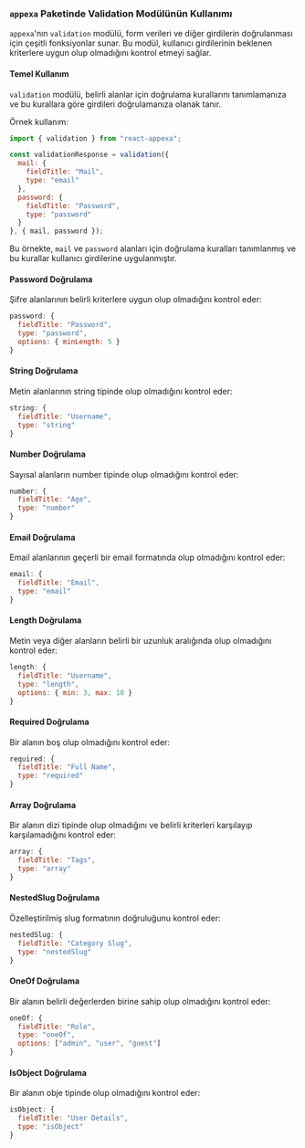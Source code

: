 ### `appexa` Paketinde Validation Modülünün Kullanımı

`appexa`'nın `validation` modülü, form verileri ve diğer girdilerin doğrulanması için çeşitli fonksiyonlar sunar. Bu modül, kullanıcı girdilerinin beklenen kriterlere uygun olup olmadığını kontrol etmeyi sağlar.

#### Temel Kullanım

`validation` modülü, belirli alanlar için doğrulama kurallarını tanımlamanıza ve bu kurallara göre girdileri doğrulamanıza olanak tanır.

Örnek kullanım:

```javascript
import { validation } from "react-appexa";

const validationResponse = validation({
  mail: {
    fieldTitle: "Mail",
    type: "email"
  },
  password: {
    fieldTitle: "Password",
    type: "password"
  }
}, { mail, password });
```

Bu örnekte, `mail` ve `password` alanları için doğrulama kuralları tanımlanmış ve bu kurallar kullanıcı girdilerine uygulanmıştır.

#### Password Doğrulama

Şifre alanlarının belirli kriterlere uygun olup olmadığını kontrol eder:

```javascript
password: {
  fieldTitle: "Password",
  type: "password",
  options: { minLength: 5 }
}
```

#### String Doğrulama

Metin alanlarının string tipinde olup olmadığını kontrol eder:

```javascript
string: {
  fieldTitle: "Username",
  type: "string"
}
```

#### Number Doğrulama

Sayısal alanların number tipinde olup olmadığını kontrol eder:

```javascript
number: {
  fieldTitle: "Age",
  type: "number"
}
```

#### Email Doğrulama

Email alanlarının geçerli bir email formatında olup olmadığını kontrol eder:

```javascript
email: {
  fieldTitle: "Email",
  type: "email"
}
```

#### Length Doğrulama

Metin veya diğer alanların belirli bir uzunluk aralığında olup olmadığını kontrol eder:

```javascript
length: {
  fieldTitle: "Username",
  type: "length",
  options: { min: 3, max: 10 }
}
```

#### Required Doğrulama

Bir alanın boş olup olmadığını kontrol eder:

```javascript
required: {
  fieldTitle: "Full Name",
  type: "required"
}
```

#### Array Doğrulama

Bir alanın dizi tipinde olup olmadığını ve belirli kriterleri karşılayıp karşılamadığını kontrol eder:

```javascript
array: {
  fieldTitle: "Tags",
  type: "array"
}
```

#### NestedSlug Doğrulama

Özelleştirilmiş slug formatının doğruluğunu kontrol eder:

```javascript
nestedSlug: {
  fieldTitle: "Category Slug",
  type: "nestedSlug"
}
```

#### OneOf Doğrulama

Bir alanın belirli değerlerden birine sahip olup olmadığını kontrol eder:

```javascript
oneOf: {
  fieldTitle: "Role",
  type: "oneOf",
  options: ["admin", "user", "guest"]
}
```

#### IsObject Doğrulama

Bir alanın obje tipinde olup olmadığını kontrol eder:

```javascript
isObject: {
  fieldTitle: "User Details",
  type: "isObject"
}
```